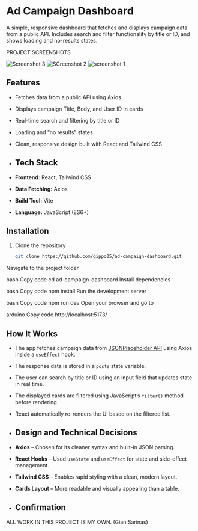 # Ad Campaign Dashboard

A simple, responsive dashboard that fetches and displays campaign data from a public API. Includes search and filter functionality by title or ID, and shows loading and no-results states.


PROJECT SCREENSHOTS

![Screenshot 3](https://github.com/user-attachments/assets/d31cf942-084e-4d55-9c1f-0d711695df0c)
![SCreenshot 2](https://github.com/user-attachments/assets/5cc29ae1-dfcf-48e2-9086-b294668f2418)
![screenshot 1](https://github.com/user-attachments/assets/762baa68-7f4a-4049-af25-333cef37a087)


## Features

- Fetches data from a public API using Axios
- Displays campaign Title, Body, and User ID in cards
- Real-time search and filtering by title or ID
- Loading and “no results” states
- Clean, responsive design built with React and Tailwind CSS

- ## Tech Stack

- **Frontend:** React, Tailwind CSS
- **Data Fetching:** Axios
- **Build Tool:** Vite
- **Language:** JavaScript (ES6+)

## Installation

1. Clone the repository  
   ```bash
   git clone https://github.com/gippo05/ad-campaign-dashboard.git
Navigate to the project folder

bash
Copy code
cd ad-campaign-dashboard
Install dependencies

bash
Copy code
npm install
Run the development server

bash
Copy code
npm run dev
Open your browser and go to

arduino
Copy code
http://localhost:5173/


## How It Works

- The app fetches campaign data from [JSONPlaceholder API](https://jsonplaceholder.typicode.com/posts) using Axios inside a `useEffect` hook.
- The response data is stored in a `posts` state variable.
- The user can search by title or ID using an input field that updates state in real time.
- The displayed cards are filtered using JavaScript’s `filter()` method before rendering.
- React automatically re-renders the UI based on the filtered list.

- ## Design and Technical Decisions

- **Axios** – Chosen for its cleaner syntax and built-in JSON parsing.
- **React Hooks** – Used `useState` and `useEffect` for state and side-effect management.
- **Tailwind CSS** – Enables rapid styling with a clean, modern layout.
- **Cards Layout** – More readable and visually appealing than a table.

- ## Confirmation

ALL WORK IN THIS PROJECT IS MY OWN. (Gian Sarinas)
